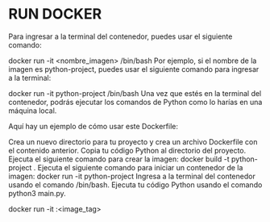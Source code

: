 # RUN DOCKER

Para ingresar a la terminal del contenedor, puedes usar el siguiente comando:

docker run -it <nombre_imagen> /bin/bash
Por ejemplo, si el nombre de la imagen es python-project, puedes usar el siguiente comando para ingresar a la terminal:

docker run -it python-project /bin/bash
Una vez que estés en la terminal del contenedor, podrás ejecutar los comandos de Python como lo harías en una máquina local.

Aquí hay un ejemplo de cómo usar este Dockerfile:

Crea un nuevo directorio para tu proyecto y crea un archivo Dockerfile con el contenido anterior.
Copia tu código Python al directorio del proyecto.
Ejecuta el siguiente comando para crear la imagen:
docker build -t python-project .
Ejecuta el siguiente comando para iniciar un contenedor de la imagen:
docker run -it python-project
Ingresa a la terminal del contenedor usando el comando /bin/bash.
Ejecuta tu código Python usando el comando python3 main.py.

docker run -it <image>:<image_tag> <command>

